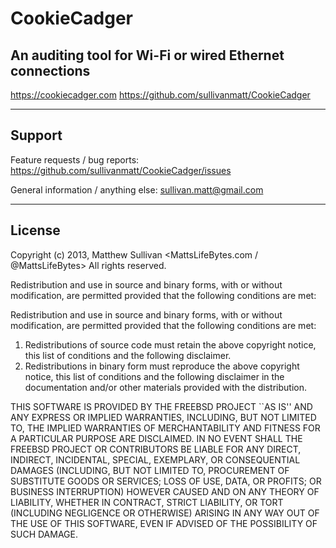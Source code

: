 CookieCadger
============
## An auditing tool for Wi-Fi or wired Ethernet connections
https://cookiecadger.com
https://github.com/sullivanmatt/CookieCadger

----------------------------------------------
Support
----------------------------------------------

Feature requests / bug reports:
https://github.com/sullivanmatt/CookieCadger/issues

General information / anything else:
sullivan.matt@gmail.com

----------------------------------------------
License
----------------------------------------------
Copyright (c) 2013, Matthew Sullivan <MattsLifeBytes.com / @MattsLifeBytes>
All rights reserved.

Redistribution and use in source and binary forms, with or without
modification, are permitted provided that the following conditions are met: 
 
Redistribution and use in source and binary forms, with or without modification, are permitted provided that the following conditions are met:

1. Redistributions of source code must retain the above copyright notice, this list of conditions and the following disclaimer.
2. Redistributions in binary form must reproduce the above copyright notice, this list of conditions and the following disclaimer in the documentation and/or other materials provided with the distribution.

THIS SOFTWARE IS PROVIDED BY THE FREEBSD PROJECT ``AS IS'' AND ANY EXPRESS OR IMPLIED WARRANTIES, INCLUDING, BUT NOT LIMITED TO, THE IMPLIED WARRANTIES OF MERCHANTABILITY AND FITNESS FOR A PARTICULAR PURPOSE ARE DISCLAIMED. IN NO EVENT SHALL THE FREEBSD PROJECT OR CONTRIBUTORS BE LIABLE FOR ANY DIRECT, INDIRECT, INCIDENTAL, SPECIAL, EXEMPLARY, OR CONSEQUENTIAL DAMAGES (INCLUDING, BUT NOT LIMITED TO, PROCUREMENT OF SUBSTITUTE GOODS OR SERVICES; LOSS OF USE, DATA, OR PROFITS; OR BUSINESS INTERRUPTION) HOWEVER CAUSED AND ON ANY THEORY OF LIABILITY, WHETHER IN CONTRACT, STRICT LIABILITY, OR TORT (INCLUDING NEGLIGENCE OR OTHERWISE) ARISING IN ANY WAY OUT OF THE USE OF THIS SOFTWARE, EVEN IF ADVISED OF THE POSSIBILITY OF SUCH DAMAGE.
